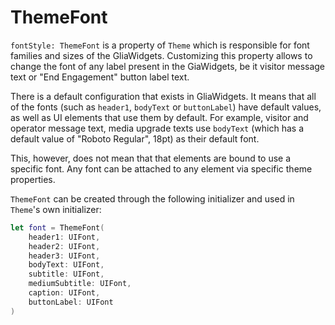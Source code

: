 
[order]: # (3)
# ThemeFont

`fontStyle: ThemeFont` is a property of `Theme` which is responsible for font families and sizes of the GliaWidgets. Customizing this property allows to change the font of any label present in the GiaWidgets, be it visitor message text or "End Engagement" button label text.

There is a default configuration that exists in GliaWidgets. It means that all of the fonts (such as `header1`, `bodyText` or `buttonLabel`) have default values, as well as UI elements that use them by default. For example, visitor and operator message text, media upgrade texts use `bodyText` (which has a default value of "Roboto Regular", 18pt) as their default font.

This, however, does not mean that that elements are bound to use a specific font. Any font can be attached to any element via specific theme properties.

`ThemeFont` can be created through the following initializer and used in `Theme`'s own initializer:
```swift
let font = ThemeFont(
    header1: UIFont,
    header2: UIFont,
    header3: UIFont,
    bodyText: UIFont,
    subtitle: UIFont,
    mediumSubtitle: UIFont,
    caption: UIFont,
    buttonLabel: UIFont
)
```
